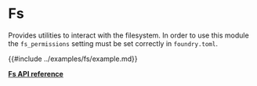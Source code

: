 # Fs

Provides utilities to interact with the filesystem. In order to use this module the
`fs_permissions` setting must be set correctly in `foundry.toml`.

{{#include ../examples/fs/example.md}}

[**Fs API reference**](../reference/modules/fs.md)
